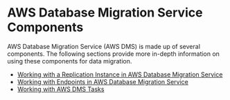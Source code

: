 # AWS Database Migration Service Components<a name="CHAP_Components"></a>

AWS Database Migration Service \(AWS DMS\) is made up of several components\. The following sections provide more in\-depth information on using these components for data migration\. 


+ [Working with a Replication Instance in AWS Database Migration Service](CHAP_ReplicationInstance.md)
+ [Working with Endpoints in AWS Database Migration Service](CHAP_Endpoints.md)
+ [Working with AWS DMS Tasks](CHAP_Tasks.md)